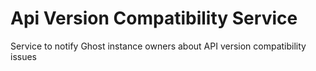 # Api Version Compatibility Service

Service to notify Ghost instance owners about API version compatibility issues